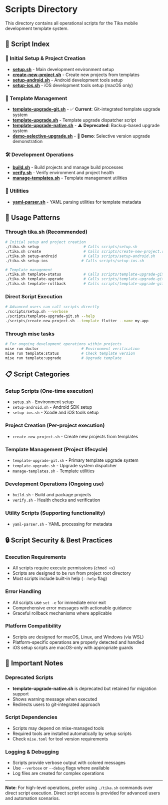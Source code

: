 # Scripts Directory

This directory contains all operational scripts for the Tika mobile development template system.

## 📜 Script Index

### 🚀 Initial Setup & Project Creation
- **[setup.sh](./setup.sh)** - Main development environment setup
- **[create-new-project.sh](./create-new-project.sh)** - Create new projects from templates
- **[setup-android.sh](./setup-android.sh)** - Android development tools setup
- **[setup-ios.sh](./setup-ios.sh)** - iOS development tools setup (macOS only)

### 🔧 Template Management
- **[template-upgrade-git.sh](./template-upgrade-git.sh)** - ✅ **Current**: Git-integrated template upgrade system
- **[template-upgrade.sh](./template-upgrade.sh)** - Template upgrade dispatcher script
- **[template-upgrade-native.sh](./template-upgrade-native.sh)** - ⚠️ **Deprecated**: Backup-based upgrade system
- **[demo-selective-upgrade.sh](./demo-selective-upgrade.sh)** - 🎯 **Demo**: Selective version upgrade demonstration

### 🛠️ Development Operations
- **[build.sh](./build.sh)** - Build projects and manage build processes
- **[verify.sh](./verify.sh)** - Verify environment and project health
- **[manage-templates.sh](./manage-templates.sh)** - Template management utilities

### 🔧 Utilities
- **[yaml-parser.sh](./yaml-parser.sh)** - YAML parsing utilities for template metadata

## 🎯 Usage Patterns

### Through tika.sh (Recommended)
```bash
# Initial setup and project creation
./tika.sh setup                    # Calls scripts/setup.sh
./tika.sh create                   # Calls scripts/create-new-project.sh
./tika.sh setup-android            # Calls scripts/setup-android.sh
./tika.sh setup-ios               # Calls scripts/setup-ios.sh

# Template management
./tika.sh template-status          # Calls scripts/template-upgrade-git.sh status
./tika.sh template-upgrade         # Calls scripts/template-upgrade-git.sh upgrade
./tika.sh template-rollback        # Calls scripts/template-upgrade-git.sh rollback
```

### Direct Script Execution
```bash
# Advanced users can call scripts directly
./scripts/setup.sh --verbose
./scripts/template-upgrade-git.sh --help
./scripts/create-new-project.sh --template flutter --name my-app
```

### Through mise tasks
```bash
# For ongoing development operations within projects
mise run doctor                   # Environment verification
mise run template:status          # Check template version
mise run template:upgrade         # Upgrade template
```

## 📋 Script Categories

### **Setup Scripts** (One-time execution)
- `setup.sh` - Environment setup
- `setup-android.sh` - Android SDK setup  
- `setup-ios.sh` - Xcode and iOS tools setup

### **Project Creation** (Per-project execution)
- `create-new-project.sh` - Create new projects from templates

### **Template Management** (Project lifecycle)
- `template-upgrade-git.sh` - Primary template upgrade system
- `template-upgrade.sh` - Upgrade system dispatcher
- `manage-templates.sh` - Template utilities

### **Development Operations** (Ongoing use)
- `build.sh` - Build and package projects
- `verify.sh` - Health checks and verification

### **Utility Scripts** (Supporting functionality)
- `yaml-parser.sh` - YAML processing for metadata

## 🔒 Script Security & Best Practices

### Execution Requirements
- All scripts require execute permissions (`chmod +x`)
- Scripts are designed to be run from project root directory
- Most scripts include built-in help (`--help` flag)

### Error Handling
- All scripts use `set -e` for immediate error exit
- Comprehensive error messages with actionable guidance
- Graceful rollback mechanisms where applicable

### Platform Compatibility
- Scripts are designed for macOS, Linux, and Windows (via WSL)
- Platform-specific operations are properly detected and handled
- iOS setup scripts are macOS-only with appropriate guards

## 🚨 Important Notes

### Deprecated Scripts
- **template-upgrade-native.sh** is deprecated but retained for migration support
- Shows warning message when executed
- Redirects users to git-integrated approach

### Script Dependencies
- Scripts may depend on mise-managed tools
- Required tools are installed automatically by setup scripts
- Check `mise.toml` for tool version requirements

### Logging & Debugging
- Scripts provide verbose output with colored messages
- Use `--verbose` or `--debug` flags where available
- Log files are created for complex operations

---

**Note**: For high-level operations, prefer using `./tika.sh` commands over direct script execution. Direct script access is provided for advanced users and automation scenarios.
